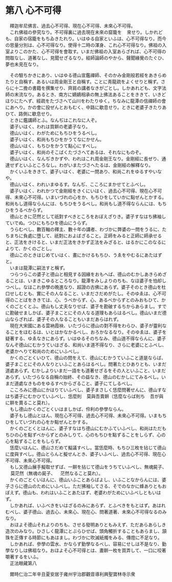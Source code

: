 # 第八 心不可得
　釋迦牟尼佛言、過去心不可得、現在心不可得、未來心不可得。  
　これ佛祖の參究なり。不可得裏に過去現在未來の窟籠を<img width="16" height="16" src="_c9N1gJs.png" border="0">來せり。しかれども、自家の宿籠をもちゐきたれり。いはゆる自家といふは、心不可得なり。而今の思量分別は、心不可得なり。使得十二時の渾身、これ心不可得なり。佛祖の入室よりこのかた、心不可得を會取す。いまだ佛祖の入室あらざれば、心不可得の問取なし、道著なし、見聞せざるなり。經師論師のやから、聲聞緣覺のたぐひ、夢也未見在なり。  
  
　その驗ちかきにあり、いはゆる德山宣鑑禪師、そのかみ金剛般若經をあきらめたりと自稱す、あるいは周金剛王と自稱す。ことに靑龍疏をよくせりと稱ず。さらに十二擔の書籍を撰集せり、齊肩の講者なきがごとし。しかあれども、文字法師の末流なり。あるとき、南方に嫡嫡相承の無上佛法あることをききて、いきどほりにたへず、經疏をたづさへて山川をわたりゆく。ちなみに龍潭の信禪師の會にあへり。かの會に投ぜんとおもむく、中路に歇息せり。ときに老婆子きたりあひて、路側に歇息せり。  
　ときに鑑講師とふ。なんぢはこれなに人ぞ。  
　婆子いはく、われは買餠の老婆子なり。  
　德山いはく、わがためにもちひをうるべし。  
　婆子いはく、和尚もちひをかうてなにかせん。  
　德山いはく、もちひをかうて點心にすべし。  
　婆子いはく、和尚のそこばくたづさへてあるは、それなにものぞ。  
　德山いはく、なんぢきかずや、われはこれ周金剛王なり。金剛經に長ぜり、通達せずといふところなし。わがいまたづさへたるは、金剛經の解釋なり。  
　かくいふをききて、婆子いはく、老婆に一問あり、和尚これをゆるすやいなや。  
　德山いはく、われいまゆるす。なんぢ、こころにまかせてとふべし。  
　婆子いはく、われかつて金剛經をきくにいはく、過去心不可得、現在心不可得、未來心不可得。いまいづれの心をか、もちひをしていかに點ぜんとかする。和尚もし道得ならんには、もちひをうるべし。和尚もし道不得ならんには、もちひをうるべからず。  
　德山ときに茫然として祇對すべきところをおぼえざりき。婆子すなはち拂袖していでぬ。つひにもちひを德山にうらず。  
　うらむべし、數百軸の釋主、數十年の講者、わづかに弊婆の一問をうるに、たちまちに負處に墮して、祇對におよばざること。正師をみると正師に師承せると、正法をきけると、いまだ正法をきかず正法をみざると、はるかにこのなるによりて、かくのごとし。  
　德山このときはじめていはく、畫にかけるもちひ、うゑをやむるにあたはずと。  
　いまは龍潭に嗣法すと稱ず。  
　つらつらこの婆子と德山と相見する因緣をおもへば、德山のむかしあきらめざることは、いまきこゆるところなり。龍潭をみしよりのちも、なほ婆子を怕却しつべし。なほこれ參學の晩進なり、超證の古佛にあらず。婆子そのとき德山を杜口せしむとも、實にその人なること、いまださだめがたし。そのゆゑは、心不可得のことばをききては、心、うべからず、心、あるべからずとのみおもひて、かくのごとくとふ。德山もし丈夫なりせば、婆子を勘破するちからあらまし。すでに勘破せましかば、婆子まことにその人なる道理もあらはるべし。德山いまだ德山ならざれば、婆子その人なることもいまだあらはれず。  
　現在大宋國にある雲衲霞袂、いたづらに德山の對不得をわらひ、婆子が靈利なることをほむるは、いとはかなかるべし、おろかなるなり。そのゆゑは、婆子を疑著する、ゆゑなきにあらず。いはゆるそのちなみ、德山道不得ならんに、婆子なんぞ德山にむかうていはざる、和尚いま道不得なり、さらに老婆にとふべし、老婆かへりて和尚のためにいふべし。  
　かくのごとくいひて、德山の問をえて、德山にむかうていふこと道是ならば、婆子まことにその人なりといふことあらはるべし。問著たとひありとも、いまだ道處あらず。むかしよりいまだ一語をも道著せざるをその人といふこと、いまだあらず。いたづらなる自稱の始終、その益なき、德山のむかしにてみるべし。いまだ道處なきものをゆるすべからざること、婆子にてしるべし。  
　こころみに德山にかはりていふべし、婆子まさしく恁麼問著せんに、德山すなはち婆子にむかひていふべし、恁麼則<img width="16" height="16" src="_cfMK3Qe.png" border="0">莫與吾賣餠（恁麼ならば則ち<img width="16" height="16" src="_cfMK3Qe.png" border="0">吾が與に餠を賣ること莫れ）。  
　もし德山かくのごとくいはましかば、伶利の參學ならん。  
　婆子もし德山とはん、現在心不可得、過去心不可得、未來心不可得。いまもちひをしていづれの心をか點ぜんとかする。  
　かくのごとくとはんに、婆子すなはち德山にむかふていふべし、和尚はただもちひの心を點ずべからずとのみしりて、心のもちひを點ずることをしらず、心の心を點ずることをもしらず。  
　恁麼いはんに、德山さだめて擬議すべし。當恁麼時、もちひ三枚を拈じて德山に度與すべし。德山とらんと擬せんとき、婆子いふべし、過去心不可得、現在心不可得、未來心不可得。  
　もし又德山展手擬取せずば、一餠を拈じて德山をうちていふべし、無魂屍子、<img width="16" height="16" src="_cfMK3Qe.png" border="0">莫茫然（無魂の屍子、<img width="16" height="16" src="_cfMK3Qe.png" border="0">茫然なること莫れ）。  
　かくのごとくいはんに、德山いふことあらばよし、いふことなからんには、婆子さらに德山のためにいふべし。ただ拂袖してさる、そでのなかに蜂ありともおぼえず。德山も、われはいふことあたはず、老婆わがためにいふべしともいはず。  
　しかあれば、いふべきをいはざるのみにあらず、とふべきをもとはず。あはれむべし、婆子德山、過去心、未來心、現在心、問著道著、未來心不可得なるのみなり。  
　おほよそ德山それよりのちも、させる發明ありともみえず、ただあらあらしき造次のみなり。ひさしく龍潭にとぶらひせば、頭角觸折することもあらまし、頷珠を正傳する時節にもあはまし。わづかに吹滅紙燭をみる、傳燈に不足なり。  
　しかあれば、參學の雲水、かならず勤學なるべし、容易にせしは不是なり、勤學なりしは佛祖なり。おほよそ心不可得とは、畫餠一枚を買弄して、一口に咬著嚼著するをいふ。  
　正法眼藏第八  
  
　爾時仁治二年辛丑夏安居于雍州宇治郡觀音導利興聖寶林寺示衆